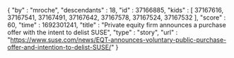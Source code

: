 {
  "by" : "mroche",
  "descendants" : 18,
  "id" : 37166885,
  "kids" : [ 37167616, 37167541, 37167491, 37167642, 37167578, 37167524, 37167532 ],
  "score" : 60,
  "time" : 1692301241,
  "title" : "Private equity firm announces a purchase offer with the intent to delist SUSE",
  "type" : "story",
  "url" : "https://www.suse.com/news/EQT-announces-voluntary-public-purchase-offer-and-intention-to-delist-SUSE/"
}
